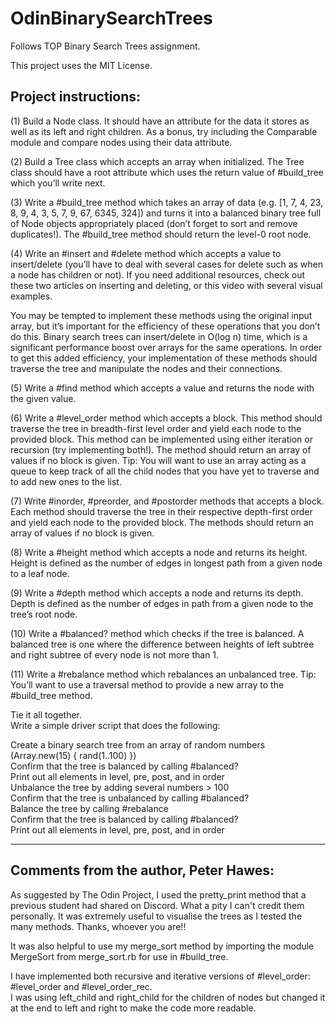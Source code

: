 # OdinBinarySearchTrees
Follows TOP Binary Search Trees assignment.

This project uses the MIT License.

Project instructions:
-----------------------------------

(1) Build a Node class. It should have an attribute for the data it stores as well as its left and right children. As a bonus, try including the Comparable module and compare nodes using their data attribute.

(2) Build a Tree class which accepts an array when initialized. The Tree class should have a root attribute which uses the return value of #build_tree which you’ll write next.

(3) Write a #build_tree method which takes an array of data (e.g. [1, 7, 4, 23, 8, 9, 4, 3, 5, 7, 9, 67, 6345, 324]) and turns it into a balanced binary tree full of Node objects appropriately placed (don’t forget to sort and remove duplicates!). The #build_tree method should return the level-0 root node.

(4) Write an #insert and #delete method which accepts a value to insert/delete (you’ll have to deal with several cases for delete such as when a node has children or not). If you need additional resources, check out these two articles on inserting and deleting, or this video with several visual examples.

You may be tempted to implement these methods using the original input array, but it’s important for the efficiency of these operations that you don’t do this. Binary search trees can insert/delete in O(log n) time, which is a significant performance boost over arrays for the same operations. In order to get this added efficiency, your implementation of these methods should traverse the tree and manipulate the nodes and their connections.

(5) Write a #find method which accepts a value and returns the node with the given value.

(6) Write a #level_order method which accepts a block. This method should traverse the tree in breadth-first level order and yield each node to the provided block. This method can be implemented using either iteration or recursion (try implementing both!). The method should return an array of values if no block is given. Tip: You will want to use an array acting as a queue to keep track of all the child nodes that you have yet to traverse and to add new ones to the list.

(7) Write #inorder, #preorder, and #postorder methods that accepts a block. Each method should traverse the tree in their respective depth-first order and yield each node to the provided block. The methods should return an array of values if no block is given.

(8) Write a #height method which accepts a node and returns its height. Height is defined as the number of edges in longest path from a given node to a leaf node.

(9) Write a #depth method which accepts a node and returns its depth. Depth is defined as the number of edges in path from a given node to the tree’s root node.

(10) Write a #balanced? method which checks if the tree is balanced. A balanced tree is one where the difference between heights of left subtree and right subtree of every node is not more than 1.

(11) Write a #rebalance method which rebalances an unbalanced tree. Tip: You’ll want to use a traversal method to provide a new array to the #build_tree method.

Tie it all together.  
Write a simple driver script that does the following:

Create a binary search tree from an array of random numbers (Array.new(15) { rand(1..100) })  
Confirm that the tree is balanced by calling #balanced?  
Print out all elements in level, pre, post, and in order  
Unbalance the tree by adding several numbers > 100  
Confirm that the tree is unbalanced by calling #balanced?  
Balance the tree by calling #rebalance  
Confirm that the tree is balanced by calling #balanced?  
Print out all elements in level, pre, post, and in order  

-------------------------------
Comments from the author, Peter Hawes:
-------------------------------

As suggested by The Odin Project, I used the pretty_print method that a previous student had shared on Discord. What a pity I can't credit them personally. It was extremely useful to visualise the trees as I tested the many methods. Thanks, whoever you are!!

It was also helpful to use my merge_sort method by importing the module MergeSort from merge_sort.rb for use in #build_tree.  

I have implemented both recursive and iterative versions of #level_order: #level_order and #level_order_rec.  
I was using left_child and right_child for the children of nodes but changed it at the end to left and right to make the code more readable.
